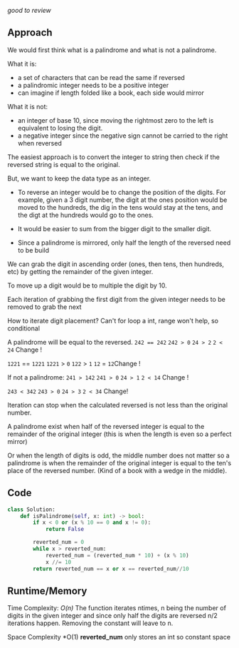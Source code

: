 *good to review*

## Approach

We would first think what is a palindrome and what is not a palindrome.

What it is:
- a set of characters that can be read the same if reversed
- a palindromic integer needs to be a positive integer
- can imagine if length folded like a book, each side would mirror

What it is not:
- an integer of base 10, since moving the rightmost zero to the left is equivalent to losing the digit.
- a negative integer since the negative sign cannot be carried to the right when reversed

The easiest approach is to convert the integer to string then check if the reversed string is equal to the original.

But, we want to keep the data type as an integer.

- To reverse an integer would be to change the position of the digits. For example, given a 3 digit number, the digit at the ones position would be moved to the hundreds, the dig in the tens would stay at the tens, and the digt at the hundreds would go to the ones.

- It would be easier to sum from the bigger digit to the smaller digit.

- Since a palindrome is mirrored, only half the length of the reversed need to be build

We can grab the digit in ascending order (ones, then tens, then hundreds, etc) by getting the remainder of the given integer.

To move up a digit would be to multiple the digit by 10.

Each iteration of grabbing the first digit from the given integer needs to be removed to grab the next

How to iterate digit placement? Can't for loop a int, range won't help, so conditional

A palindrome will be equal to the reversed.
`242 == 242`
`242 > 0`
`24 > 2`
`2 < 24` Change !

`1221` == `1221`
`1221` > `0`
`122` > `1`
`12` = `12`Change !

If not a palindrome:
`241 > 142`
`241 > 0`
`24 > 1`
`2 < 14` Change !

`243 < 342`
`243 > 0`
`24 > 3`
`2 < 34` Change!

Iteration can stop when the calculated reversed is not less than the original number.

A palindrome exist when half of the reversed integer is equal to the remainder of the original integer (this is when the length is even so a perfect mirror)

Or when the length of digits is odd, the middle number does not matter so a palindrome is when the remainder of the original integer is equal to the ten's place of the reversed number. (Kind of a book with a wedge in the middle).

## Code

``` Python
class Solution:
    def isPalindrome(self, x: int) -> bool:
        if x < 0 or (x % 10 == 0 and x != 0):
            return False

        reverted_num = 0
        while x > reverted_num:
            reverted_num = (reverted_num * 10) + (x % 10)
            x //= 10
        return reverted_num == x or x == reverted_num//10
```

## Runtime/Memory

Time Complexity: *O(n)*
The function iterates ntimes, n being the number of digits in the given integer and since only half the digits are reversed n/2 iterations happen. Removing the constant will leave to n.

Space Complexity *O(1)
**reverted_num** only stores an int so constant space